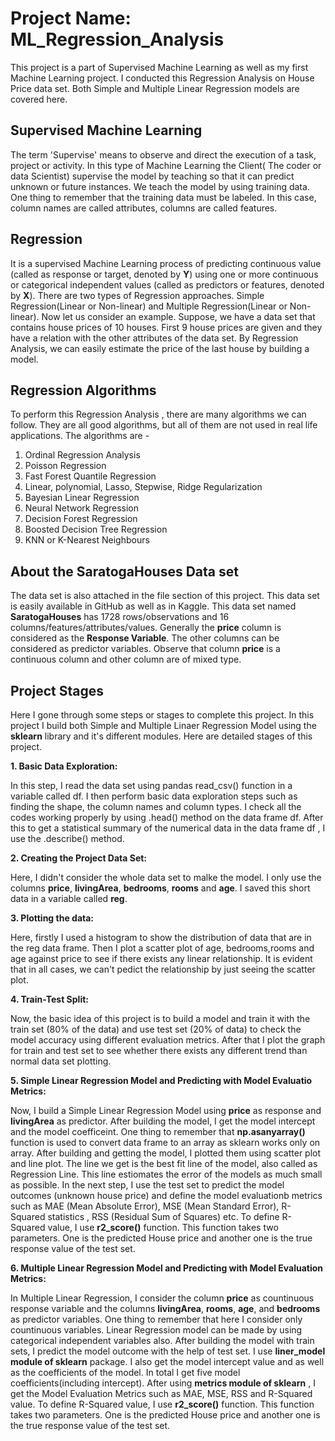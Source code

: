 # Project Name: ML_Regression_Analysis
This project is a part of Supervised Machine Learning as well as my first Machine Learning project. I conducted this Regression Analysis on House Price data set. Both Simple and Multiple Linear Regression models are covered here.


## Supervised Machine Learning

The term 'Supervise' means to observe and direct the execution of a task, project or activity. In this type of Machine Learning the Client( The coder or data Scientist) supervise the model by teaching so that it can predict unknown or future instances. We teach the model by using training data. One thing to remember that the training data must be labeled. In this case, column names are called attributes, columns are called features.

## Regression

It is a supervised Machine Learning process of predicting continuous value (called as response or target, denoted by **Y**) using one or more continuous or categorical independent values (called as predictors or features, denoted by **X**). There are two types of Regression approaches. Simple Regression(Linear or Non-linear) and Multiple Regression(Linear or Non-linear).   Now let us consider an example. Suppose, we have a data set that contains house prices of 10 houses. First 9 house prices are given and they have a relation with the other attributes of the data set. By Regression Analysis, we can easily estimate the price of the last house by building a model.

## Regression Algorithms

To perform this Regression Analysis , there are many algorithms we can follow. They are all good algorithms, but all of them are not used in real life applications. The algorithms are - 
1. Ordinal Regression Analysis
2. Poisson Regression
3. Fast Forest Quantile Regression
4. Linear, polynomial, Lasso, Stepwise, Ridge Regularization
5. Bayesian Linear Regression
6. Neural Network Regression
7. Decision Forest Regression
8. Boosted Decision Tree Regression
10. KNN or K-Nearest Neighbours


## About the SaratogaHouses Data set

The data set is also attached in the file section of this project. This data set is easily available in GitHub as well as in Kaggle. This data set named **SaratogaHouses** has 1728 rows/observations and 16 columns/features/attributes/values. Generally the **price** column is considered as the **Response Variable**. The other columns can be considered as predictor variables. Observe that column **price** is a continuous column and other column are of mixed type. 

## Project Stages

Here I gone through some steps or stages to complete this project. In this project I build both Simple and Multiple Linaer Regression Model using the **sklearn** library and it's different modules. Here are detailed stages of this project.

**1. Basic Data Exploration:**

In this step, I read the data set using pandas read_csv() function in a variable called df. I then perform basic data exploration steps such as finding the shape, the column names and column types. I check all the codes working properly by using .head() method on the data frame df. After this to get a statistical summary of the numerical data in the data frame df , I use the .describe() method.

**2. Creating the Project Data Set:**

Here, I didn't consider the whole data set to malke the model. I only use the columns **price**, **livingArea**, **bedrooms**, **rooms** and **age**. I saved this short data in a variable called **reg**.

**3. Plotting the data:**

Here, firstly I used a histogram to show the distribution of data that are in the reg data frame. Then I plot a scatter plot of age, bedrooms,rooms and age against price to see if there exists any linear relationship. It is evident that in all cases, we can't pedict the relationship by just seeing the scatter plot.

**4. Train-Test Split:**

Now, the basic idea of this project is to build a model and train it with the train set (80% of the data) and use test set (20% of data) to check the model accuracy using different evaluation metrics. After that I plot the graph for train and test set to see whether there exists any different trend than normal data set plotting.

**5. Simple Linear Regression Model and Predicting with Model Evaluatio Metrics:**

Now, I build a Simple Linear Regression Model using **price** as response and **livingArea** as predictor. After building the model, I get the model intercept and the model coefficeint. One thing to remember that **np.asanyarray()** function is used to convert  data frame to an array as sklearn works only on array. After building and getting the model, I plotted them using scatter plot and line plot. The line we get is the best fit line of the model, also called as Regression Line. This line estiomates the error of the models as much small as possible. In the next step, I use the test set to predict the model outcomes (unknown house price) and define the model evaluationb metrics such as MAE (Mean Absolute Error), MSE (Mean Standard Error), R-Squared statistics , RSS (Residual Sum of Squares) etc. To define R-Squared value, I use **r2_score()** function. This function takes two parameters. One is the predicted House price and another one is the true response value of the test set.


**6. Multiple Linear Regression Model and Predicting with Model Evaluation Metrics:**

In Multiple Linear Regression, I consider the column **price** as countinuous response variable and the columns **livingArea**, **rooms**, **age**, and **bedrooms** as predictor variables. One thing to remember that here I consider only countinuous variables. Linear Regression model can be made by using categorical independent variables also. After building the model with train sets, I predict the model outcome with the help of test set. I use **liner_model module of sklearn** package. I also get the model intercept value and as well as the coefficients of the model. In total I get five model coefficients(including intercept). After using **metrics module of sklearn** , I get the Model Evaluation Metrics such as MAE, MSE, RSS and R-Squared value. To define R-Squared value, I use **r2_score()** function. This function takes two parameters. One is the predicted House price and another one is the true response value of the test set.
